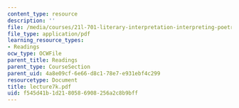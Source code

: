```yaml
---
content_type: resource
description: ''
file: /media/courses/21l-701-literary-interpretation-interpreting-poetry-fall-2003/f545d41b1d2180586908256a2c8b9bff_lecture7k.pdf
file_type: application/pdf
learning_resource_types:
- Readings
ocw_type: OCWFile
parent_title: Readings
parent_type: CourseSection
parent_uid: 4a8e09cf-6e66-d8c1-78e7-e931ebf4c299
resourcetype: Document
title: lecture7k.pdf
uid: f545d41b-1d21-8058-6908-256a2c8b9bff
---
```

